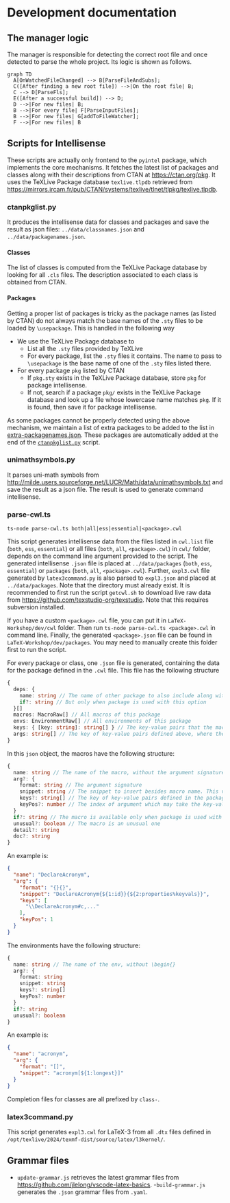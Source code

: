 # Development documentation

## The manager logic

The manager is responsible for detecting the correct root file and once detected to parse the whole project. Its logic is shown as follows.
```mermaid
graph TD
  A[OnWatchedFileChanged] --> B[ParseFileAndSubs];
  C([After finding a new root file]) -->|On the root file| B;
  C --> D[ParseFls];
  E([After a successful build]) --> D;
  D -->|For new files| B;
  B -->|For every file| F[ParseInputFiles];
  B -->|For new files| G[addToFileWatcher];
  F -->|For new files| B
```

## Scripts for Intellisense

These scripts are actually only frontend to the `pyintel` package, which implements the core mechanisms. It fetches the latest list of packages and classes along with their descriptions from CTAN at https://ctan.org/pkg. It uses the TeXLive Package database `texlive.tlpdb` retrieved from https://mirrors.ircam.fr/pub/CTAN/systems/texlive/tlnet/tlpkg/texlive.tlpdb.

### ctanpkglist.py

It produces the intellisense data for classes and packages and save the result as json files: `../data/classnames.json` and `../data/packagenames.json`.

#### Classes

The list of classes is computed from the TeXLive Package database by looking for all `.cls` files. The description associated to each class is obtained from CTAN.

#### Packages

Getting a proper list of packages is tricky as the package names (as listed by CTAN) do not always match the base names of the `.sty` files to be loaded by `\usepackage`. This is handled in the following way

- We use the TeXLive Package database to
  - List all the `.sty` files provided by TeXLive
  - For every package, list the `.sty` files it contains. The name to pass to `\usepackage` is the base name of one of the `.sty` files listed there.
- For every package `pkg` listed by CTAN
  - If `pkg.sty` exists in the TeXLive Package database, store `pkg` for package intellisense.
  - If not, search if a package `pkg/` exists in the TeXLive Package database and look up a file whose lowercase name matches `pkg`. If it is found, then save it for package intellisense.

As some packages cannot be properly detected using the above mechanism, we maintain a list of extra packages to be added to the list in [extra-packagenames.json](extra-packagenames.json). These packages are automatically added at the end of the [`ctanpkglist.py`](dev/ctanpkglist.py) script.

### unimathsymbols.py

It parses uni-math symbols from http://milde.users.sourceforge.net/LUCR/Math/data/unimathsymbols.txt and save the result as a json file. The result is used to generate command intellisense.

### parse-cwl.ts
```
ts-node parse-cwl.ts both|all|ess|essential|<package>.cwl
```

This script generates intellisense data from the files listed in `cwl.list` file (`both`, `ess`, `essential`) or all files (`both`, `all`, `<package>.cwl`) in `cwl/` folder, depends on the command line argument provided to the script. The generated intellisense `.json` file is placed at `../data/packages` (`both`, `ess`, `essential`) or `packages` (`both`, `all`, `<package>.cwl`).
Further, `expl3.cwl` file generated by `latex3command.py` is also parsed to `expl3.json` and placed at `../data/packages`.
Note that the directory must already exist. It is recommended to first run the script `getcwl.sh` to download live raw data from https://github.com/texstudio-org/texstudio. Note that this requires subversion installed.

If you have a custom `<package>.cwl` file, you can put it in `LaTeX-Workshop/dev/cwl` folder. Then run `ts-node parse-cwl.ts <package>.cwl` in command line. Finally, the generated `<package>.json` file can be found in `LaTeX-Workshop/dev/packages`. You may need to manually create this folder first to run the script.

For every package or class, one `.json` file is generated, containing the data for the package defined in the `.cwl` file. This file has the following structure
```typescript
{
  deps: {
    name: string // The name of other package to also include along with this one
    if?: string // But only when package is used with this option
  }[]
  macros: MacroRaw[] // All macros of this package
  envs: EnvironmentRaw[] // All environments of this package
  keys: { [key: string]: string[] } // The key-value pairs that the macros/environments or this package can use
  args: string[] // The key of key-value pairs defined above, where the pairs can be used as package options
}
```

In this `json` object, the macros have the following structure:
```typescript
{
  name: string // The name of the macro, without the argument signature e.g., {}
  arg?: {
    format: string // The argument signature
    snippet: string // The snippet to insert besides macro name. This variable does not include name
    keys?: string[] // The key of key-value pairs defined in the package, where the pairs can be used as possible macro argument values
    keyPos?: number // The index of argument which may take the key-value pair. Start from zero, count from left to right, regardless of argument types e.g., {}, [], () or ||.
  }
  if?: string // The macro is available only when package is used with this option
  unusual?: boolean // The macro is an unusual one
  detail?: string
  doc?: string
}
```
An example is:
```json
{
  "name": "DeclareAcronym",
  "arg": {
    "format": "{}{}",
    "snippet": "DeclareAcronym{${1:id}}{${2:properties%keyvals}}",
    "keys": [
      "\\DeclareAcronym#c,..."
    ],
    "keyPos": 1
  }
}
```

The environments have the following structure:
```typescript
{
  name: string // The name of the env, without \begin{}
  arg?: {
    format: string
    snippet: string
    keys?: string[]
    keyPos?: number
  }
  if?: string
  unusual?: boolean
}
```
An example is:
```json
{
  "name": "acronym",
  "arg": {
    "format": "[]",
    "snippet": "acronym[${1:longest}]"
  }
}
```

Completion files for classes are all prefixed by `class-`.

### latex3command.py

This script generates `expl3.cwl` for LaTeX-3 from all `.dtx` files defined in `/opt/texlive/2024/texmf-dist/source/latex/l3kernel/`.

## Grammar files

- `update-grammar.js` retrieves the latest grammar files from https://github.com/jlelong/vscode-latex-basics.
-`build-grammar.js` generates the `.json` grammar files from `.yaml`.
